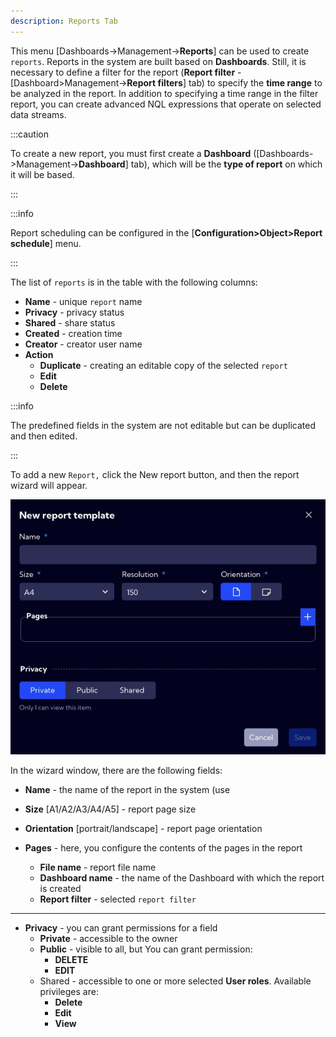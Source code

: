 ```yaml
---
description: Reports Tab
---
```

This menu [Dashboards->Management->**Reports**] can be used to create `reports`. Reports in the system are built based on **Dashboards**. Still, it is necessary to define a filter for the report (**Report filter** - [Dashboard>Management->**Report filters**] tab) to specify the **time range** to be analyzed in the report. In addition to specifying a time range in the filter report, you can create advanced NQL expressions that operate on selected data streams.

:::caution

To create a new report, you must first create a **Dashboard** ([Dashboards->Management->**Dashboard**] tab), which will be the **type of report** on which it will be based.

:::

:::info

Report scheduling can be configured in the [**Configuration>Object>Report schedule**] menu.

:::



The list of `reports`  is in the table with the following columns:

- **Name** - unique `report` name
- **Privacy** - privacy status
- **Shared** - share status
- **Created** - creation time
- **Creator** - creator user name
- **Action**
  - **Duplicate** -  creating an editable copy of the selected  `report`
  - **Edit**
  - **Delete**



:::info 

The predefined fields in the system are not editable but can be duplicated and then edited. 

:::



To add a new `Report,` click the New report button, and then the report wizard will appear. 

![image-20221128103142491](assets_Reports/image-20221128103142491.png)



In the wizard window, there are the following fields:

- **Name** - the name of the report in the system (use

- **Size** [A1/A2/A3/A4/A5] - report page size

- **Orientation** [portrait/landscape] - report page orientation

- **Pages** - here, you configure the contents of the pages in the report

  - **File name** - report file name
  - **Dashboard name** - the name of the Dashboard with which the report is created
  - **Report filter** - selected `report filter`

  

---

- **Privacy** - you can grant permissions for a field
  - **Private** - accessible to the owner
  - **Public** - visible to all, but You can grant permission:
    - **DELETE**
    - **EDIT**
  - Shared - accessible to one or more selected **User roles**. Available privileges are:
    - **Delete**
    - **Edit**
    - **View**

















